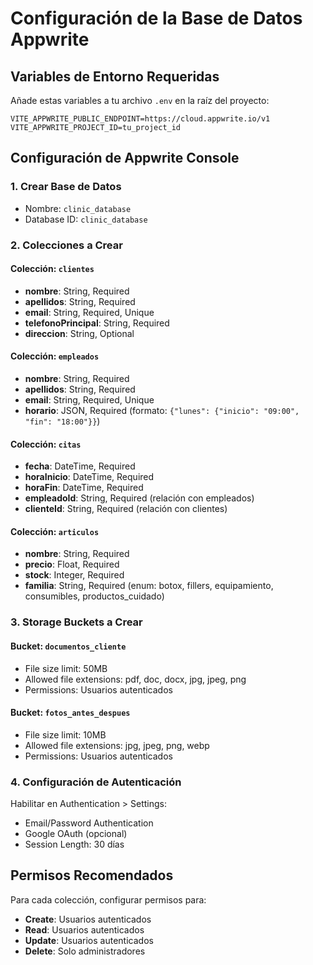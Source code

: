 
# Configuración de la Base de Datos Appwrite

## Variables de Entorno Requeridas

Añade estas variables a tu archivo `.env` en la raíz del proyecto:

```
VITE_APPWRITE_PUBLIC_ENDPOINT=https://cloud.appwrite.io/v1
VITE_APPWRITE_PROJECT_ID=tu_project_id
```

## Configuración de Appwrite Console

### 1. Crear Base de Datos
- Nombre: `clinic_database`
- Database ID: `clinic_database`

### 2. Colecciones a Crear

#### Colección: `clientes`
- **nombre**: String, Required
- **apellidos**: String, Required  
- **email**: String, Required, Unique
- **telefonoPrincipal**: String, Required
- **direccion**: String, Optional

#### Colección: `empleados`
- **nombre**: String, Required
- **apellidos**: String, Required
- **email**: String, Required, Unique
- **horario**: JSON, Required (formato: `{"lunes": {"inicio": "09:00", "fin": "18:00"}}`)

#### Colección: `citas`
- **fecha**: DateTime, Required
- **horaInicio**: DateTime, Required
- **horaFin**: DateTime, Required
- **empleadoId**: String, Required (relación con empleados)
- **clienteId**: String, Required (relación con clientes)

#### Colección: `articulos`
- **nombre**: String, Required
- **precio**: Float, Required
- **stock**: Integer, Required
- **familia**: String, Required (enum: botox, fillers, equipamiento, consumibles, productos_cuidado)

### 3. Storage Buckets a Crear

#### Bucket: `documentos_cliente`
- File size limit: 50MB
- Allowed file extensions: pdf, doc, docx, jpg, jpeg, png
- Permissions: Usuarios autenticados

#### Bucket: `fotos_antes_despues`
- File size limit: 10MB  
- Allowed file extensions: jpg, jpeg, png, webp
- Permissions: Usuarios autenticados

### 4. Configuración de Autenticación

Habilitar en Authentication > Settings:
- Email/Password Authentication
- Google OAuth (opcional)
- Session Length: 30 días

## Permisos Recomendados

Para cada colección, configurar permisos para:
- **Create**: Usuarios autenticados
- **Read**: Usuarios autenticados  
- **Update**: Usuarios autenticados
- **Delete**: Solo administradores

